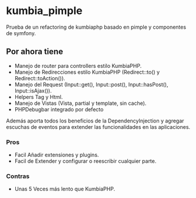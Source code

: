 kumbia_pimple
=============

Prueba de un refactoring de kumbiaphp basado en pimple y componentes de symfony.

## Por ahora tiene

 * Manejo de router para controllers estilo KumbiaPHP.
 * Manejo de Redirecciones estilo KumbiaPHP (Redirect::to() y Redirect::toAction()).
 * Manejo del Request (Input::get(), Input::post(), Input::hasPost(), Input::isAjax()).
 * Helpers Tag y Html.
 * Manejo de Vistas (Vista, partial y template, sin cache).
 * PHPDebugbar integrado por defecto
 
Además aporta todos los beneficios de la DependencyInjection y agregar escuchas de eventos para extender las funcionalidades en las aplicaciones.

### Pros
  
 * Facil Añadir extensiones y plugins.
 * Facil de Extender y configurar o reescribir cualquier parte.

### Contras

 * Unas 5 Veces más lento que KumbiaPHP.
